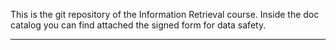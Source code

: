 This is the git repository of the Information Retrieval course.
Inside the doc catalog you can find attached the signed form for data safety.

---------------------------------------------------------------